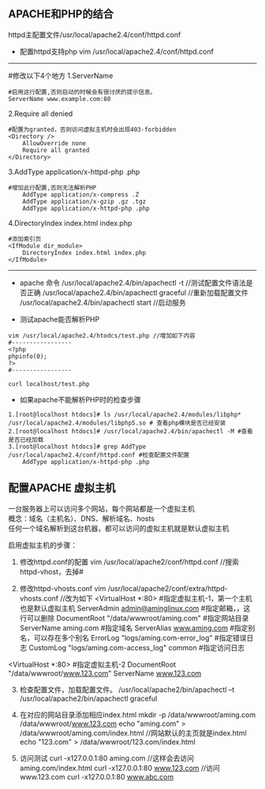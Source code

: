 ## APACHE和PHP的结合
httpd主配置文件/usr/local/apache2.4/conf/httpd.conf

- 配置httpd支持php
vim /usr/local/apache2.4/conf/httpd.conf   
---------------------
#修改以下4个地方
1.ServerName  
```
#启用这行配置,否则启动的时候会有很讨厌的提示信息。  
ServerName www.example.com:80 
```
2.Require all denied   
```
#配置为granted，否则访问虚拟主机时会出现403-forbidden  
<Directory />
    AllowOverride none
    Require all granted
</Directory>
```
3.AddType application/x-httpd-php .php 
```
#增加此行配置,否则无法解析PHP
    AddType application/x-compress .Z
    AddType application/x-gzip .gz .tgz
    AddType application/x-httpd-php .php
```
4.DirectoryIndex index.html index.php
```
#添加索引页
<IfModule dir_module>
    DirectoryIndex index.html index.php
</IfModule>
```
---------------------

- apache 命令
/usr/local/apache2.4/bin/apachectl -t //测试配置文件语法是否正确 
/usr/local/apache2.4/bin/apachectl graceful //重新加载配置文件  
/usr/local/apache2.4/bin/apachectl start //启动服务  

- 测试apache能否解析PHP
```
vim /usr/local/apache2.4/htodcs/test.php //增加如下内容
#-----------------
<?php
phpinfo(0);
?>
#-----------------

curl localhost/test.php
```

- 如果apache不能解析PHP时的检查步骤
```
1.[root@localhost htdocs]# ls /usr/local/apache2.4/modules/libphp*
/usr/local/apache2.4/modules/libphp5.so # 查看php模块是否已经安装
2.[root@localhost htdocs]# /usr/local/apache2.4/bin/apachectl -M #查看是否已经加载
3.[root@localhost htdocs]# grep AddType /usr/local/apache2.4/conf/httpd.conf #检查配置文件配置
    AddType application/x-httpd-php .php
```

## 配置APACHE 虚拟主机
一台服务器上可以访问多个网站，每个网站都是一个虚拟主机  
概念：域名（主机名）、DNS、解析域名、hosts  
任何一个域名解析到这台机器，都可以访问的虚拟主机就是默认虚拟主机  

启用虚拟主机的步骤：

1. 修改httpd.conf的配置 
vim /usr/local/apache2/conf/httpd.conf //搜索httpd-vhost，去掉#

2. 修改httpd-vhosts.conf
vim /usr/local/apache2/conf/extra/httpd-vhosts.conf //改为如下
<VirtualHost *:80> #指定虚拟主机-1，第一个主机也是默认虚拟主机
    ServerAdmin admin@aminglinux.com  #指定邮箱，，这行可以删除
    DocumentRoot "/data/wwwroot/aming.com"  #指定网站目录
    ServerName aming.com #指定域名
    ServerAlias www.aming.com #指定别名，可以存在多个别名
    ErrorLog "logs/aming.com-error_log" #指定错误日志
    CustomLog "logs/aming.com-access_log" common #指定访问日志
</VirtualHost>

<VirtualHost *:80> #指定虚拟主机-2
    DocumentRoot "/data/wwwroot/www.123.com"
    ServerName www.123.com
</VirtualHost>

3. 检查配置文件，加载配置文件。
 /usr/local/apache2/bin/apachectl –t
 /usr/local/apache2/bin/apachectl graceful

4. 在对应的网站目录添加相应index.html
mkdir -p /data/wwwroot/aming.com  /data/wwwroot/www.123.com 
 echo "aming.com" > /data/wwwroot/aming.com/index.html //网站默认的主页就是index.html   
 echo "123.com" > /data/wwwroot/123.com/index.html 

5. 访问测试
 curl -x127.0.0.1:80 aming.com //这样会去访问aming.com/index.html 
 curl -x127.0.0.1:80 www.123.com //访问www.123.com
 curl -x127.0.0.1:80 www.abc.com
